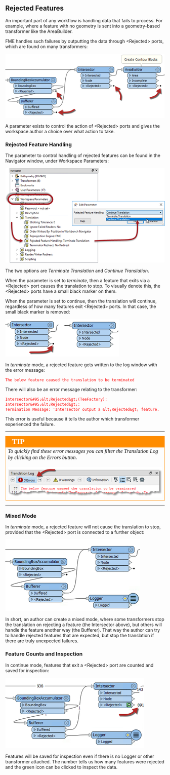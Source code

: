 ## Rejected Features ##

An important part of any workflow is handling data that fails to process. For example, where a feature with no geometry is sent into a geometry-based transformer like the AreaBuilder.

FME handles such failures by outputting the data through &lt;Rejected&gt; ports, which are found on many transformers:

![](./Images/Img3.003.RejectedPorts.png)

A parameter exists to control the action of &lt;Rejected&gt; ports and gives the workspace author a choice over what action to take.


### Rejected Feature Handling ###

The parameter to control handling of rejected features can be found in the Navigator window, under Workspace Parameters:

![](./Images/Img3.004.RejectedFeatureParameter.png)

The two options are *Terminate Translation* and *Continue Translation*.

When the parameter is set to *terminate*, then a feature that exits via a &lt;Rejected&gt; port causes the translation to stop. To visually denote this, the &lt;Rejected&gt; ports have a small black marker on them.

When the parameter is set to continue, then the translation will continue, regardless of how many features exit &lt;Rejected&gt; ports. In that case, the small black marker is removed:

![](./Images/Img3.005.RejectedFeatureMarkers.png)

In *terminate* mode, a rejected feature gets written to the log window with the error message:

<font color="red">

    The below feature caused the translation to be terminated

</font>

There will also be an error message relating to the transformer:

<font color="red">

    Intersector&#95;&lt;Rejected&gt;(TeeFactory): Intersector&#95;&lt;Rejected&gt;:
    Termination Message: 'Intersector output a &lt;Rejected&gt; feature.

</font>

This error is useful because it tells the author which transformer experienced the failure.

---

<!--Tip Section-->

<table style="border-spacing: 0px">
<tr>
<td style="vertical-align:middle;background-color:darkorange;border: 2px solid darkorange">
<i class="fa fa-info-circle fa-lg fa-pull-left fa-fw" style="color:white;padding-right: 12px;vertical-align:text-top"></i>
<span style="color:white;font-size:x-large;font-weight: bold;font-family:serif">TIP</span>
</td></tr>
<tr>
<td style="border: 1px solid darkorange">
<span style="font-family:serif; font-style:italic; font-size:larger">
To quickly find these error messages you can filter the Translation Log by clicking on the Errors button.
<br><br>
<img src="./Images/Img3.006.FilterError.png">
</span>
</td>
</tr>
</table>

---


### Mixed Mode ###

In *terminate* mode, a rejected feature will not cause the translation to stop, provided that the &lt;Rejected&gt; port is connected to a further object:

![](./Images/Img3.007.RejectedFeatureMixedMode.png)

In short, an author can create a mixed mode, where some transformers stop the translation on rejecting a feature (the Intersector above), but others will handle the feature another way (the Bufferer). That way the author can try to handle rejected features that are expected, but stop the translation if there are truly unexpected failures.


### Feature Counts and Inspection ###

In continue mode, features that exit a &lt;Rejected&gt; port are counted and saved for inspection:

![](./Images/Img3.008.RejectedFeatureCount.png)

Features will be saved for inspection even if there is no Logger or other transformer attached. The number tells us how many features were rejected and the green icon can be clicked to inspect the data.
